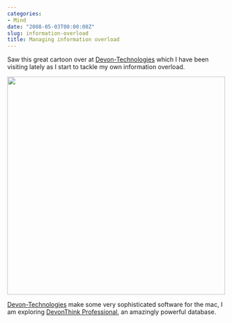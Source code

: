 ```yaml
---
categories:
- Mind
date: "2008-05-03T00:00:00Z"
slug: information-overload
title: Managing information overload
---
```

Saw this great cartoon over at [Devon-Technologies][devontechnologies] which I have been visiting lately as I start to tackle my own information overload.

<img src="assets/images/2014/01/8081988417.jpg" alt="" width="500" height="" border="" align="" />

[Devon-Technologies][devontechnologies] make some very sophisticated software for the mac, I am exploring [DevonThink Professional][devon-technologies], an amazingly powerful database.

[devon-technologies]: http://www.devon-technologies.com/products/devonthink
[devontechnologies]: http://www.devontechnologies.com/
